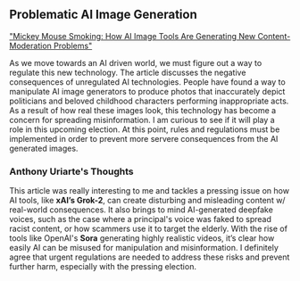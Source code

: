 ## Problematic AI Image Generation
["Mickey Mouse Smoking: How AI Image Tools Are Generating New Content-Moderation Problems"](https://www.wsj.com/tech/ai/mickey-mouse-smoking-how-ai-image-tools-are-generating-new-content-moderation-problems-da90148e?mod=ai_more_article_pos22)

As we move towards an AI driven world, we must figure out a way to regulate this new technology. The article discusses the negative consequences of unregulated AI technologies. People have found a way to manipulate AI image generators to produce photos that inaccurately depict politicians and beloved childhood characters performing inappropriate acts. As a result of how real these images look, this technology has become a concern for spreading misinformation. I am curious to see if it will play a role in this upcoming election. At this point, rules and regulations must be implemented in order to prevent more servere consequences from the AI generated images. 

### Anthony Uriarte's Thoughts

This article was really interesting to me and tackles a pressing issue on how AI tools, like **xAI’s Grok-2**, can create disturbing and misleading content w/ real-world consequences. It also brings to mind AI-generated deepfake voices, such as the case where a principal's voice was faked to spread racist content, or how scammers use it to target the elderly. With the rise of tools like OpenAI's **Sora** generating highly realistic videos, it’s clear how easily AI can be misused for manipulation and misinformation. I definitely agree that urgent regulations are needed to address these risks and prevent further harm, especially with the pressing election.